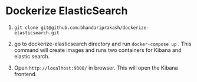# Dockerize ElasticSearch

1. `git clone git@github.com:bhandariprakash/dockerize-elasticsearch.git`

2. go to dockerize-elasticsearch directory and run `docker-compose up` . This command will create images and runs two containers for Kibana and elastic search.

3. Open `http://localhost:9300/` in browser. This will open the Kibana frontend. 
